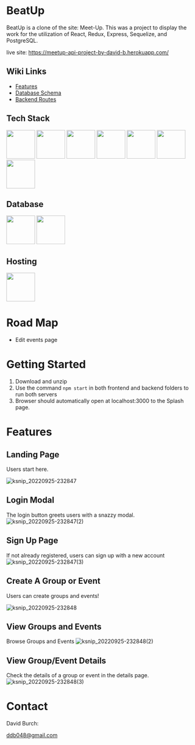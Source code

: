 # BeatUp

BeatUp is a clone of the site: Meet-Up.  This was a project to display the work for the utilization of React, Redux, Express, Sequelize, and PostgreSQL.

live site: https://meetup-api-project-by-david-b.herokuapp.com/


## Wiki Links

- [Features](https://github.com/JohnCarrera/solo-project-1/wiki/Features)
- [Database Schema](https://github.com/JohnCarrera/solo-project-1/wiki/Database-Schema)
- [Backend Routes](https://github.com/JohnCarrera/solo-project-1/blob/main/backend/readme.md)


## Tech Stack

[<img src="https://user-images.githubusercontent.com/105324675/190725431-5033a82c-51ff-4a9a-b9ff-48ad606a2a5e.svg" width="75" height="75">](https://www.javascript.com/) [<img src="https://user-images.githubusercontent.com/105324675/190726531-63e5fa0c-5e9a-4e12-a4df-ac578bdfefb3.svg" width="75" height="75">](https://whatwg.org/) [<img src="https://user-images.githubusercontent.com/105324675/190727242-21af03e1-b793-4257-bdc5-14996fb8da63.svg" width="75" height="75">](https://www.css3.com/) [<img src="https://user-images.githubusercontent.com/105324675/190727472-da7d5a51-ef2e-4f71-b90c-333debd2d147.svg" width="75" height="75">](https://reactjs.org/) [<img src="https://user-images.githubusercontent.com/105324675/190727697-f61e28b7-1597-4be0-9dc4-dbc443790f86.svg" width="75" height="75">](https://redux.js.org/) [<img src="https://user-images.githubusercontent.com/105324675/190729715-5aeed1a2-0914-413e-ac4b-de23aa7ed802.svg" width="75" height="75">](https://nodejs.org/en) [<img src="https://user-images.githubusercontent.com/105324675/190729918-773ddf18-90d3-4d52-aa81-c02731d413bf.svg" width="75" height="75">](https://www.npmjs.com/)


## Database
[<img src="https://user-images.githubusercontent.com/105324675/190727354-8f322958-5b34-4c96-b052-358d06d0d9ef.svg" width="75" height="75">](https://www.postgresql.org) [<img src="https://user-images.githubusercontent.com/105324675/190739700-864f937c-4e43-48ea-9216-00edb49d301d.svg" width="75" height="75">](https://sequelize.org/)


## Hosting
[<img src="https://user-images.githubusercontent.com/105324675/190728454-cada0d3c-3da2-4a21-a781-62d398a96538.svg" width="75" height="75">](https://www.heroku.com)






# Road Map

- Edit events page





# Getting Started

 1. Download and unzip
 2. Use the command ```npm start``` in both frontend and backend folders to run both servers
 3. Browser should automatically open at localhost:3000 to the Splash page.


# Features

## Landing Page

Users start here.

![ksnip_20220925-232847](https://user-images.githubusercontent.com/105324675/192190378-fe8f18e6-a98f-449d-8149-bd757bff7fcd.png)

## Login Modal

The login button greets users with a snazzy modal.
![ksnip_20220925-232847(2)](https://user-images.githubusercontent.com/105324675/192190412-f1cbc4f1-9fda-4dd4-830a-a91447370a60.png)


## Sign Up Page


If not already registered, users can sign up with a new account
![ksnip_20220925-232847(3)](https://user-images.githubusercontent.com/105324675/192190423-2b6a3efb-70e2-43b9-aa63-b67a9c31db33.png)


## Create A Group or Event


Users can create groups and events!

![ksnip_20220925-232848](https://user-images.githubusercontent.com/105324675/192190450-a548354f-652f-48aa-ba11-2889baeea1ba.png)


## View Groups and Events


Browse Groups and Events
![ksnip_20220925-232848(2)](https://user-images.githubusercontent.com/105324675/192190490-d1eb792d-66c9-4c17-9c53-3f44ea40c638.png)



## View Group/Event Details

Check the details of a group or event in the details page.
![ksnip_20220925-232848(3)](https://user-images.githubusercontent.com/105324675/192190511-c3e891ac-0093-4933-bcf1-728b6266b75a.png)


# Contact

David Burch:

ddb048@gmail.com
